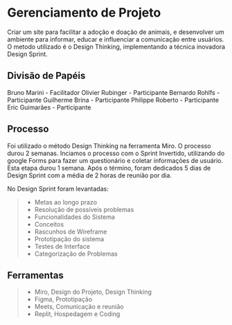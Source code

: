 # Gerenciamento de Projeto

Criar um site para facilitar a adoção e doação de animais, e desenvolver um ambiente para informar, educar e influenciar a comunicação entre usuários.
O metodo utilizado é o Design Thinking, implementando a técnica inovadora Design Sprint.

## Divisão de Papéis

Bruno Marini - Facilitador
Olivier Rubinger - Participante
Bernardo Rohlfs - Participante
Guilherme Brina - Participante
Philippe Roberto - Participante
Eric Guimarães - Participante

## Processo

Foi utilizado o método Design Thinking na ferramenta Miro. O processo durou 2 semanas. 
Inciamos o processo com o Sprint Invertido, utilizando do google Forms para fazer um questionário e coletar informações de usuário. Esta etapa durou 1 semana.
Após o término, foram dedicados 5 dias de Design Sprint com a média de 2 horas de reunião por dia. 

No Design Sprint foram levantadas:
> - Metas ao longo prazo
> - Resolução de possíveis problemas
> - Funcionalidades do Sistema
> - Conceitos
> - Rascunhos de Wireframe
> - Prototipação do sistema
> - Testes de Interface
> - Categorização de Problemas

## Ferramentas

> - Miro, Design do Projeto, Design Thinking
> - Figma, Prototipação
> - Meets, Comunicação e reunião
> - Replit, Hospedagem e Coding


